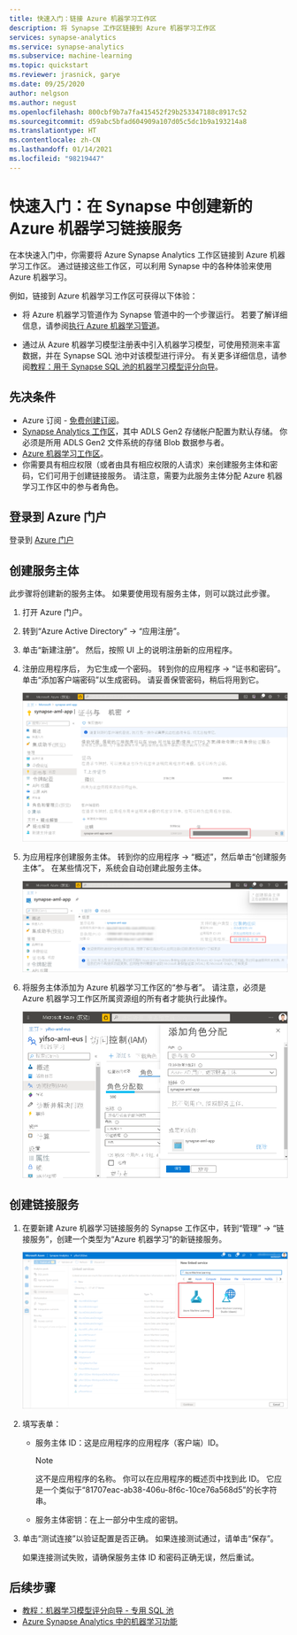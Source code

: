 ```yaml
---
title: 快速入门：链接 Azure 机器学习工作区
description: 将 Synapse 工作区链接到 Azure 机器学习工作区
services: synapse-analytics
ms.service: synapse-analytics
ms.subservice: machine-learning
ms.topic: quickstart
ms.reviewer: jrasnick, garye
ms.date: 09/25/2020
author: nelgson
ms.author: negust
ms.openlocfilehash: 800cbf9b7a7fa415452f29b253347188c8917c52
ms.sourcegitcommit: d59abc5bfad604909a107d05c5dc1b9a193214a8
ms.translationtype: HT
ms.contentlocale: zh-CN
ms.lasthandoff: 01/14/2021
ms.locfileid: "98219447"
---
```

# <a name="quickstart-create-a-new-azure-machine-learning-linked-service-in-synapse"></a>快速入门：在 Synapse 中创建新的 Azure 机器学习链接服务

在本快速入门中，你需要将 Azure Synapse Analytics 工作区链接到 Azure 机器学习工作区。 通过链接这些工作区，可以利用 Synapse 中的各种体验来使用 Azure 机器学习。

例如，链接到 Azure 机器学习工作区可获得以下体验：

- 将 Azure 机器学习管道作为 Synapse 管道中的一个步骤运行。 若要了解详细信息，请参阅[执行 Azure 机器学习管道](../../data-factory/transform-data-machine-learning-service.md)。

- 通过从 Azure 机器学习模型注册表中引入机器学习模型，可使用预测来丰富数据，并在 Synapse SQL 池中对该模型进行评分。 有关更多详细信息，请参阅[教程：用于 Synapse SQL 池的机器学习模型评分向导](tutorial-sql-pool-model-scoring-wizard.md)。

## <a name="prerequisites"></a>先决条件

- Azure 订阅 - [免费创建订阅](https://azure.microsoft.com/free/)。
- [Synapse Analytics 工作区](../get-started-create-workspace.md)，其中 ADLS Gen2 存储帐户配置为默认存储。 你必须是所用 ADLS Gen2 文件系统的存储 Blob 数据参与者。
- [Azure 机器学习工作区](../../machine-learning/how-to-manage-workspace.md)。
- 你需要具有相应权限（或者由具有相应权限的人请求）来创建服务主体和密码，它们可用于创建链接服务。 请注意，需要为此服务主体分配 Azure 机器学习工作区中的参与者角色。

## <a name="sign-in-to-the-azure-portal"></a>登录到 Azure 门户

登录到 [Azure 门户](https://portal.azure.com/)

## <a name="create-a-service-principal"></a>创建服务主体

此步骤将创建新的服务主体。 如果要使用现有服务主体，则可以跳过此步骤。
1. 打开 Azure 门户。 

1. 转到“Azure Active Directory” -> “应用注册”。 

1. 单击“新建注册”。 然后，按照 UI 上的说明注册新的应用程序。

1. 注册应用程序后， 为它生成一个密码。 转到你的应用程序  -> “证书和密码”。 单击“添加客户端密码”以生成密码。 请妥善保管密码，稍后将用到它。

   ![生成密码](media/quickstart-integrate-azure-machine-learning/quickstart-integrate-azure-machine-learning-createsp-00a.png)

1. 为应用程序创建服务主体。 转到你的应用程序  -> “概述”，然后单击“创建服务主体”。 在某些情况下，系统会自动创建此服务主体。

   ![创建服务主体](media/quickstart-integrate-azure-machine-learning/quickstart-integrate-azure-machine-learning-createsp-00b.png)

1. 将服务主体添加为 Azure 机器学习工作区的“参与者”。 请注意，必须是 Azure 机器学习工作区所属资源组的所有者才能执行此操作。

   ![分配参与者角色](media/quickstart-integrate-azure-machine-learning/quickstart-integrate-azure-machine-learning-createsp-00c.png)

## <a name="create-a-linked-service"></a>创建链接服务

1. 在要新建 Azure 机器学习链接服务的 Synapse 工作区中，转到“管理” -> “链接服务”，创建一个类型为“Azure 机器学习”的新链接服务。

   ![创建链接服务](media/quickstart-integrate-azure-machine-learning/quickstart-integrate-azure-machine-learning-create-linked-service-00a.png)

2. 填写表单：

   - 服务主体 ID：这是应用程序的应用程序（客户端）ID。
  
     > [!NOTE]
     > 这不是应用程序的名称。 你可以在应用程序的概述页中找到此 ID。 它应是一个类似于“81707eac-ab38-406u-8f6c-10ce76a568d5”的长字符串。

   - 服务主体密钥：在上一部分中生成的密钥。

3. 单击“测试连接”以验证配置是否正确。 如果连接测试通过，请单击“保存”。

   如果连接测试失败，请确保服务主体 ID 和密码正确无误，然后重试。

## <a name="next-steps"></a>后续步骤

- [教程：机器学习模型评分向导 - 专用 SQL 池](tutorial-sql-pool-model-scoring-wizard.md)
- [Azure Synapse Analytics 中的机器学习功能](what-is-machine-learning.md)